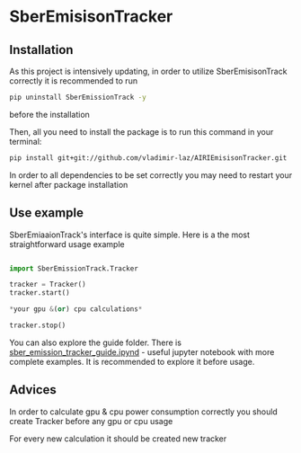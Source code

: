 # SberEmisisonTracker

##  Installation
As this project is intensively updating, in order to utilize SberEmisisonTrack correctly it is recommended to run 
```bash
pip uninstall SberEmissionTrack -y
```
before the installation

Then, all you need to install the package is to run this command in your terminal:
```bash
pip install git+git://github.com/vladimir-laz/AIRIEmisisonTracker.git
```
In order to all dependencies to be set correctly you may need to restart your kernel after package installation
## Use example
SberEmiaaionTrack's interface is quite simple. Here is a the most straightforward usage example
```python

import SberEmissionTrack.Tracker

tracker = Tracker()
tracker.start()

*your gpu &(or) cpu calculations*

tracker.stop()
```

You can also explore the guide folder. There is [sber_emission_tracker_guide.ipynd](https://github.com/vladimir-laz/AIRIEmisisonTracker/blob/704ff88468f6ad403d69a63738888e1a3c41f59b/guide/sber_emission_tracker_guide.ipynb)  - useful jupyter notebook with more complete examples. It is recommended to explore it before usage.

## Advices
In order to calculate gpu & cpu power consumption correctly you should create Tracker before any gpu or cpu usage

For every new calculation it should be created new tracker
